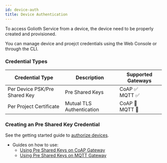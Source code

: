```yaml
---
id: device-auth
title: Device Authentication
---
```


To access Golioth Service from a device, the device need to be properly created and provisioned.

You can manage device and proejct credentials using the Web Console or through the CLI.

### Credential Types

| Credential Type               | Description               | Supported Gateways    |
| ----------------------------- | ------------------------- | --------------------- |
| Per Device PSK/Pre Shared Key | Pre Shared Keys           | CoAP ✅ <br/> MQTT ✅ |
| Per Project Certificate       | Mutual TLS Authentication | CoAP 🚧 <br/> MQTT 🚧 |

### Creating an Pre Shared Key Credential

See the getting started guide to [authorize devices](/getting-started/2-commandline/6-authorize-devices.md).

- Guides on how to use:
  - [Using Pre Shared Keys on CoAP Gateway](/reference/protocols/coap/auth)
  - [Using Pre Shared Keys on MQTT Gateway](/reference/protocols/mqtt/auth)

